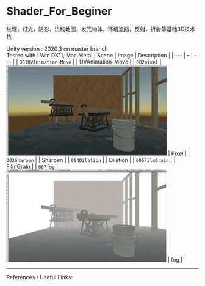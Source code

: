 # Shader_For_Beginer
 纹理，灯光，阴影，法线地图，发光物体，环境遮挡，反射，折射等基础3D技术栈
 
 Unity version : 2020.3 on master branch \
Tested with : Win DX11, Mac Metal
| Scene | Image | Description |
| --- | - | --- |
| `001UVAnimation-Move` |  | UVAnimation-Move |
| `002pixel` | ![](images/shader002pixel.gif) | Pixel |
| `003Sharpen` |  | Sharpen |
| `004Dilation` |  | Dilation |
| `005FilmGrain` |  | FilmGrain |
| `007fog` | ![](images/shader007fog.gif) | fog |



-------------
References / Useful Links:
